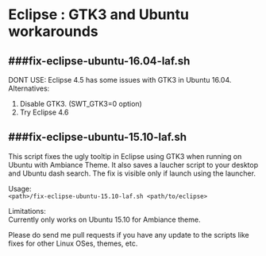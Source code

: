 # Eclipse : GTK3 and Ubuntu workarounds

###fix-eclipse-ubuntu-16.04-laf.sh
-------------------------------
DONT USE: 
Eclipse 4.5 has some issues with GTK3 in Ubuntu 16.04.  
Alternatives:
  1. Disable GTK3. (SWT_GTK3=0 option)
  2. Try Eclipse 4.6

###fix-eclipse-ubuntu-15.10-laf.sh
-------------------------------
This script fixes the ugly tooltip in Eclipse using GTK3 when running on Ubuntu with Ambiance Theme.
It also saves a laucher script to your desktop and Ubuntu dash search. The fix is visible only if
launch using the launcher.

Usage:  
`<path>/fix-eclipse-ubuntu-15.10-laf.sh <path/to/eclipse>`

Limitations:  
Currently only works on Ubuntu 15.10 for Ambiance theme.

Please do send me pull requests if you have any update to the scripts like fixes for other Linux OSes, themes, etc.  



